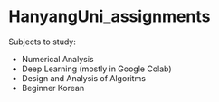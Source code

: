 # HanyangUni_assignments

Subjects to study:
- Numerical Analysis
- Deep Learning (mostly in Google Colab)
- Design and Analysis of Algoritms
- Beginner Korean
